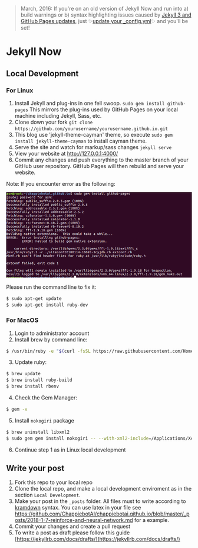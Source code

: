 > March, 2016: If you're on an old version of Jekyll Now and run into a) build warnings or b) syntax highlighting issues caused by [Jekyll 3 and GitHub Pages updates](https://github.com/blog/2100-github-pages-now-faster-and-simpler-with-jekyll-3-0), just :sparkles:[update your _config.yml](https://github.com/barryclark/jekyll-now/pull/445/files):sparkles: and you'll be set!

# Jekyll Now
## Local Development
### For Linux
1. Install Jekyll and plug-ins in one fell swoop. `sudo gem install github-pages` This mirrors the plug-ins used by GitHub Pages on your local machine including Jekyll, Sass, etc.
2. Clone down your fork `git clone https://github.com/yourusername/yourusername.github.io.git`
3. This blog use 'jekyll-theme-cayman' theme, so execute `sudo gem install jekyll-theme-cayman` to install cayman theme.
4. Serve the site and watch for markup/sass changes `jekyll serve`
5. View your website at http://127.0.0.1:4000/
6. Commit any changes and push everything to the master branch of your GitHub user repository. GitHub Pages will then rebuild and serve your website.

Note: If you encounter error as the following:

![Ruby Error](/images/ruby-error.png "Ruby Error")

Please run the command line to fix it:
```bash
$ sudo apt-get update
$ sudo apt-get install ruby-dev
```

### For MacOS
1. Login to administrator account
2. Install brew by command line:
```bash
$ /usr/bin/ruby -e "$(curl -fsSL https://raw.githubusercontent.com/Homebrew/install/master/install)"
```
3. Update ruby:
```bash
$ brew update
$ brew install ruby-build
$ brew install rbenv
```
4. Check the Gem Manager:
```bash
$ gem -v
```
5. Install `nokogiri` package 
```bash
$ brew uninstall libxml2
$ sudo gem gem install nokogiri -- --with-xml2-include=/Applications/Xcode.app/Contents/Developer/Platforms/MacOSX.platform/Developer/SDKs/MacOSX10.12.sdk/usr/include/libxml2 --use-system-libraries
```
6. Continue step 1 as in Linux local development

## Write your post
1. Fork this repo to your local repo
2. Clone the local repo, and make a local development enviroment as in the section `Local Development`.
3. Make your post in the `_posts` folder. All files must to write according to [kramdown](https://kramdown.gettalong.org/documentation.html) syntax. You can use latex in your file see https://github.com/ChappiebotAI/chappiebotai.github.io/blob/master/_posts/2018-1-7-reinforce-and-neural-network.md for a example.
4. Commit your changes and create a pull request
5. To write a post as draft please follow this guide [https://jekyllrb.com/docs/drafts/](https://jekyllrb.com/docs/drafts/)
